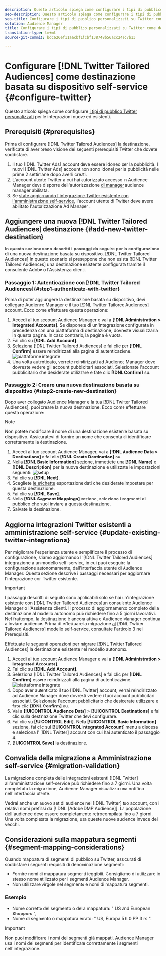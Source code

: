 ```yaml
---
description: Questo articolo spiega come configurare i tipi di pubblico Twitter personalizzati per le integrazioni nuove ed esistenti.
seo-description: Questo articolo spiega come configurare i tipi di pubblico Twitter personalizzati per le integrazioni nuove ed esistenti.
seo-title: Configurare i tipi di pubblico personalizzati su Twitter come destinazione basata su dispositivo self-service
solution: Audience Manager
title: Configurare i tipi di pubblico personalizzati su Twitter come destinazione basata su dispositivo self-service
translation-type: tm+mt
source-git-commit: bdc626ef11aacbf1fcbf138748b56acc24ec7b13

---
```



# Configurare [!DNL Twitter Tailored Audiences] come destinazione basata su dispositivo self-service {#configure-twitter}

Questo articolo spiega come configurare [i tipi di pubblico Twitter personalizzati](https://business.twitter.com/en/targeting/tailored-audiences.html) per le integrazioni nuove ed esistenti.

## Prerequisiti {#prerequisites}

Prima di configurare [!DNL Twitter Tailored Audiences] la destinazione, verificate di aver preso visione dei seguenti prerequisiti Twitter che dovete soddisfare.

1. Il tuo [!DNL Twitter Ads] account deve essere idoneo per la pubblicità. I nuovi [!DNL Twitter Ads] account non sono idonei per la pubblicità nelle prime 2 settimane dopo averli creati.
2. L'account utente Twitter a cui hai autorizzato accesso in Audience Manager deve disporre dell'autorizzazione [di manager](https://business.twitter.com/en/help/troubleshooting/multi-user-login-faq.html#accesslevels) audience manager abilitata.
3. Se [state aggiornando l'integrazione Twitter esistente con l'amministrazione self-service](#update-existing-twitter-integrations), l'account utente di Twitter deve avere abilitato l'autorizzazione [Ad Manager](https://business.twitter.com/en/help/troubleshooting/multi-user-login-faq.html#accesslevels) .

## Aggiungere una nuova [!DNL Twitter Tailored Audiences] destinazione {#add-new-twitter-destination}

In questa sezione sono descritti i passaggi da seguire per la configurazione di una nuova destinazione basata su dispositivo. [!DNL Twitter Tailored Audiences] In questo scenario si presuppone che non esista [!DNL Twitter Tailored Audiences] una destinazione esistente configurata tramite il consulente Adobe o l'Assistenza clienti.

### Passaggio 1: Autenticazione con [!DNL Twitter Tailored Audiences]{#step1-authenticate-with-twitter}

Prima di poter aggiungere la destinazione basata su dispositivo, devi collegare Audience Manager e il tuo [!DNL Twitter Tailored Audiences] account. Ecco come effettuare questa operazione:

1. Accedi al tuo account Audience Manager e vai a **[!DNL Administration > Integrated Accounts]**. Se disponete di un'integrazione configurata in precedenza con una piattaforma di destinazione, dovreste visualizzarla in questa pagina. In caso contrario, la pagina è vuota.
2. Fai clic su **[!DNL Add Account]**.
3. Seleziona [!DNL Twitter Tailored Audiences] e fai clic per **[!DNL Confirm]** essere reindirizzati alla pagina di autenticazione. ![piattaforme integrate](assets/dbd-integrated-platforms.png)
4. Una volta autenticato, verrete reindirizzati ad Audience Manager dove dovreste vedere gli account pubblicitari associati. Selezionate l'account pubblicitario che desiderate utilizzare e fate clic **[!DNL Confirm]** su.

### Passaggio 2: Creare una nuova destinazione basata su dispositivo {#step2-create-new-destination}

Dopo aver collegato Audience Manager e la tua [!DNL Twitter Tailored Audiences], puoi creare la nuova destinazione. Ecco come effettuare questa operazione:

>[!NOTE]
>
>Non potete modificare il nome di una destinazione esistente basata su dispositivo. Assicuratevi di fornire un nome che consenta di identificare correttamente la destinazione.

1. Accedi al tuo account Audience Manager, vai a **[!DNL Audience Data > Destinations]** e fai clic **[!DNL Create Destination]** su.
2. Nella **[!DNL Basic Information]** sezione, immettete una **[!DNL Name]** e **[!DNL Description]** per la nuova destinazione e utilizzate le impostazioni seguenti: ![setup](assets/dbd-new-basic.png)
3. Fai clic su **[!DNL Next]**.
4. Scegliete [le etichette](/help/using/features/data-export-controls.md#controls-labels) esportazione dati che desiderate impostare per questa destinazione.
5. Fai clic su **[!DNL Save]**.
6. Nella **[!DNL Segment Mappings]** sezione, seleziona i segmenti di pubblico che vuoi inviare a questa destinazione.
7. Salvate la destinazione.

## Aggiorna integrazioni Twitter esistenti a amministrazione self-service {#update-existing-twitter-integrations}

Per migliorare l'esperienza utente e semplificare il processo di configurazione, stiamo aggiornando l' [!DNL Twitter Tailored Audiences] integrazione a un modello self-service, in cui puoi eseguire la configurazione autonomamente, dall'interfaccia utente di Audience Manager. Questa sezione descrive i passaggi necessari per aggiornare l'integrazione con Twitter esistente.

>[!IMPORTANT]
>
>I passaggi descritti di seguito sono applicabili solo se hai un'integrazione esistente con [!DNL Twitter Tailored Audiences]un consulente Audience Manager o l'Assistenza clienti. Il processo di aggiornamento completo della destinazione al modello autonomo può richiedere fino a 5 giorni lavorativi. Nel frattempo, la destinazione è ancora attiva e Audience Manager continua a inviare audience.
> Prima di effettuare la migrazione [al](#prerequisites) [!DNL Twitter Tailored Audiences] modello self-service, consultate l'articolo 3 nei Prerequisiti.

Effettuate le seguenti operazioni per migrare [!DNL Twitter Tailored Audiences] la destinazione esistente nel modello autonomo.

1. Accedi al tuo account Audience Manager e vai a **[!DNL Administration > Integrated Accounts]**.
1. Fai clic su **[!DNL Add Account]**.
1. Seleziona [!DNL Twitter Tailored Audiences] e fai clic per **[!DNL Confirm]** essere reindirizzati alla pagina di autenticazione. ![piattaforme integrate](assets/dbd-integrated-platforms.png)
1. Dopo aver autenticato il tuo [!DNL Twitter] account, verrai reindirizzato ad Audience Manager dove dovresti vedere i tuoi account pubblicitari associati. Selezionate l'account pubblicitario che desiderate utilizzare e fate clic **[!DNL Confirm]** su.
1. Vai a **[!UICONTROL Audience Data]** &gt; **[!UICONTROL Destinations]** e fai clic sulla destinazione Twitter che devi configurare.
1. Fai clic su **[!UICONTROL Edit]**. Nella **[!UICONTROL Basic Information]** sezione, fai clic sul **[!UICONTROL Integrated Account]** menu a discesa e seleziona l' [!DNL Twitter] account con cui hai autenticato il passaggio 4.
1. **[!UICONTROL Save]** la destinazione.

## Convalida della migrazione a Amministrazione self-service {#migration-validation}

La migrazione completa delle integrazioni esistenti [!DNL Twitter] all'amministrazione self-service può richiedere fino a 7 giorni. Una volta completata la migrazione, Audience Manager visualizza una notifica nell'interfaccia utente.

Vedrai anche un nuovo set di audience nel [!DNL Twitter] tuo account, con i relativi nomi prefissi da [! DNL [Adobe DMP Audience]]. La popolazione dell'audience deve essere completamente retrocompilata fino a 7 giorni. Una volta completata la migrazione, usa queste nuove audience invece dei vecchi.

## Considerazioni sulla mappatura segmenti {#segment-mapping-considerations}

Quando mappatura di segmenti di pubblico su Twitter, assicurati di soddisfare i seguenti requisiti di denominazione segmenti:

* Fornire nomi di mappatura segmenti leggibili. Consigliamo di utilizzare lo stesso nome utilizzato per i segmenti Audience Manager.
* Non utilizzare virgole nel segmento e nomi di mappatura segmenti.

### Esempio 

* Nome corretto del segmento o della mappatura: " US and European Shoppers ",
* Nome di segmento o mappatura errato: " US, Europa 5 h 0 PP 3 rs ".

>[!IMPORTANT]
>
>Non puoi modificare i nomi dei segmenti già mappati. Audience Manager usa i nomi dei segmenti per identificare correttamente i segmenti nell'integrazione.
